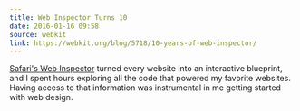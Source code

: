 ```yaml
---
title: Web Inspector Turns 10
date: 2016-01-16 09:58
source: webkit
link: https://webkit.org/blog/5718/10-years-of-web-inspector/
---
```

[Safari's Web Inspector](https://webkit.org/blog/5718/10-years-of-web-inspector/) turned every website into an interactive blueprint, and I spent hours exploring all the code that powered my favorite websites. Having access to that information was instrumental in me getting started with web design. 